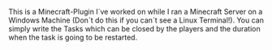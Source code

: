This is a Minecraft-Plugin I´ve worked on while I ran a Minecraft Server on a Windows Machine (Don´t do this if you can´t see a Linux Terminal!). You can simply write the Tasks which can be closed by the players and the duration when the task is going to be restarted.
